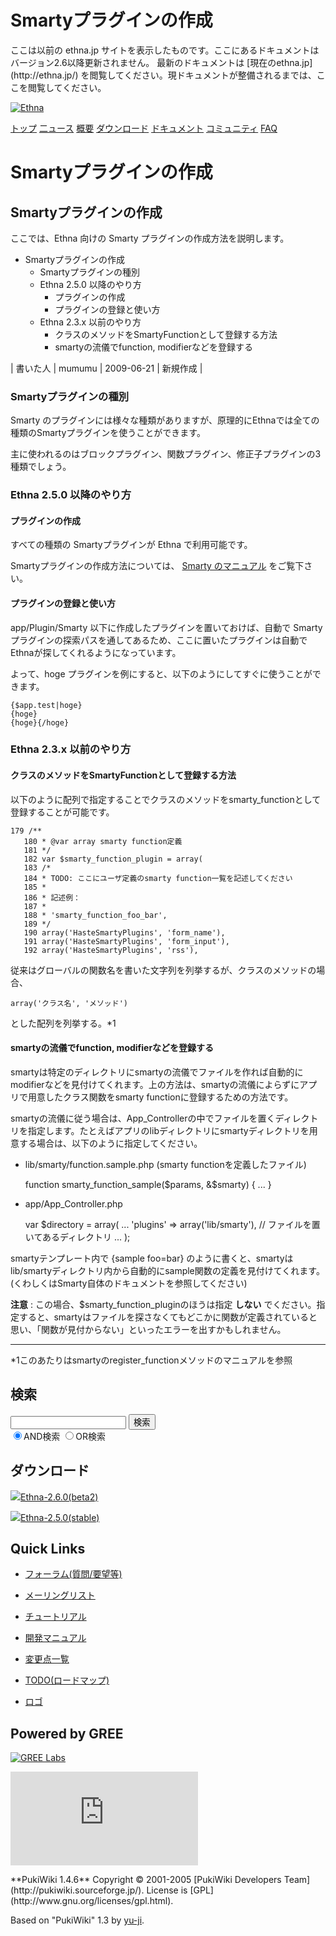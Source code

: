 # Smartyプラグインの作成
 <link rel="stylesheet" href="skin/ethna/ethna.css" title="ethna" type="text/css" charset="utf-8">

 <link rel="alternate" type="application/rss+xml" title="RSS" href="cmd=rss.html">

 <script type="text/javascript" src="skin/trackback.js"></script>

</head>
ここは以前の ethna.jp サイトを表示したものです。ここにあるドキュメントはバージョン2.6以降更新されません。  
最新のドキュメントは [現在のethna.jp](http://ethna.jp/) を閲覧してください。現ドキュメントが整備されるまでは、ここを閲覧してください。

<!-- ??BEGIN id:wrapper --><!-- ?? Navigator ?? ======================================================= -->

[![Ethna](image/navlogo.gif)](/)

[トップ](ethna.html "ethna (11d)") [二ュース](ethna-news.html "ethna-news (11d)") [概要](ethna-about.html "ethna-about (11d)") [ダウンロード](ethna-download.html "ethna-download (25d)") [ドキュメント](ethna-document.html "ethna-document (884d)") [コミュニティ](ethna-community.html "ethna-community (619d)") [FAQ](ethna-document-faq.html "ethna-document-faq (1240d)")

<!-- ?? Header ?? ========================================================== -->

# Smartyプラグインの作成 

<!-- ?? Content ?? ========================================================= -->
<!-- ??BEGIN id:main -->
<!-- ??BEGIN id:wrap_content -->
<!-- ??BEGIN id:content -->
<!-- ??BEGIN id:page_navigator -->
<!-- ??END id:PageNavigator -->
<!-- ??BEGIN id:body -->
## Smartyプラグインの作成 [](ethna-document-dev-guide-make-smartyplugin.html#o338a399 "o338a399")

ここでは、Ethna 向けの Smarty プラグインの作成方法を説明します。

- Smartyプラグインの作成 
  - Smartyプラグインの種別 
  - Ethna 2.5.0 以降のやり方 
    - プラグインの作成 
    - プラグインの登録と使い方 
  - Ethna 2.3.x 以前のやり方 
    - クラスのメソッドをSmartyFunctionとして登録する方法 
    - smartyの流儀でfunction, modifierなどを登録する 

| 書いた人 | mumumu | 2009-06-21 | 新規作成 |

### Smartyプラグインの種別 [](ethna-document-dev-guide-make-smartyplugin.html#td2adc00 "td2adc00")

Smarty のプラグインには様々な種類がありますが、原理的にEthnaでは全ての種類のSmartyプラグインを使うことができます。

主に使われるのはブロックプラグイン、関数プラグイン、修正子プラグインの3種類でしょう。

### Ethna 2.5.0 以降のやり方 [](ethna-document-dev-guide-make-smartyplugin.html#vd16f435 "vd16f435")

#### プラグインの作成 [](ethna-document-dev-guide-make-smartyplugin.html#e3340a25 "e3340a25")

すべての種類の Smartyプラグインが Ethna で利用可能です。

Smartyプラグインの作成方法については、 [Smarty のマニュアル](http://www.smarty.net/manual/ja/plugins.php) をご覧下さい。

#### プラグインの登録と使い方 [](ethna-document-dev-guide-make-smartyplugin.html#i41b8e45 "i41b8e45")

app/Plugin/Smarty 以下に作成したプラグインを置いておけば、自動で Smartyプラグインの探索パスを通してあるため、ここに置いたプラグインは自動でEthnaが探してくれるようになっています。

よって、hoge プラグインを例にすると、以下のようにしてすぐに使うことができます。

    {$app.test|hoge}
    {hoge}
    {hoge}{/hoge}

### Ethna 2.3.x 以前のやり方 [](ethna-document-dev-guide-make-smartyplugin.html#s8d7cfd4 "s8d7cfd4")

#### クラスのメソッドをSmartyFunctionとして登録する方法 [](ethna-document-dev-guide-make-smartyplugin.html#u3120897 "u3120897")

以下のように配列で指定することでクラスのメソッドをsmarty\_functionとして登録することが可能です。

    179 /**
       180 * @var array smarty function定義
       181 */
       182 var $smarty_function_plugin = array(
       183 /*
       184 * TODO: ここにユーザ定義のsmarty function一覧を記述してください
       185 *
       186 * 記述例：
       187 *
       188 * 'smarty_function_foo_bar',
       189 */
       190 array('HasteSmartyPlugins', 'form_name'),
       191 array('HasteSmartyPlugins', 'form_input'),
       192 array('HasteSmartyPlugins', 'rss'),

従来はグローバルの関数名を書いた文字列を列挙するが、クラスのメソッドの場合、

    array('クラス名', 'メソッド')

とした配列を列挙する。\*1

#### smartyの流儀でfunction, modifierなどを登録する [](ethna-document-dev-guide-make-smartyplugin.html#g54e5005 "g54e5005")

smartyは特定のディレクトリにsmartyの流儀でファイルを作れば自動的にmodifierなどを見付けてくれます。上の方法は、smartyの流儀によらずにアプリで用意したクラス関数をsmarty functionに登録するための方法です。

smartyの流儀に従う場合は、App\_Controllerの中でファイルを置くディレクトリを指定します。たとえばアプリのlibディレクトリにsmartyディレクトリを用意する場合は、以下のように指定してください。

- lib/smarty/function.sample.php (smarty functionを定義したファイル)

    function smarty_function_sample($params, &$smarty)
    {
        ...
    }

- app/App\_Controller.php

    var $directory = array(
        ...
        'plugins' => array('lib/smarty'), // ファイルを置いてあるディレクトリ
        ...
    );

smartyテンプレート内で {sample foo=bar} のように書くと、smartyはlib/smartyディレクトリ内から自動的にsample関数の定義を見付けてくれます。(くわしくはSmarty自体のドキュメントを参照してください)

**注意** : この場合、$smarty\_function\_pluginのほうは指定 **しない** でください。指定すると、smartyはファイルを探さなくてもどこかに関数が定義されていると思い、「関数が見付からない」といったエラーを出すかもしれません。

<!-- ??END id:body -->
<!-- ??BEGIN id:summary --><!-- ??BEGIN id:note -->

* * *
\*1このあたりはsmartyのregister\_functionメソッドのマニュアルを参照  

<!-- ??END id:note -->
<!-- ??BEGIN id:trackback -->
<!-- ?? END id:trackback --><!-- ?? END id:attach -->
<!-- ?? END id:summary -->
<!-- ??END id:content -->
<!-- ?? END id:wrap_content --><!-- ??sidebar?? ========================================================== -->
<!-- ??BEGIN id:wrap_sidebar -->

<!-- ??BEGIN id:search_form -->

## 検索

<form action="http://ethna.jp/index.php?cmd=search" method="post">
            <input type="hidden" name="encode_hint" value="??">
            <input type="text" name="word" value="" size="20">
            <input type="submit" value="検索"><br>
            <input type="radio" name="type" value="AND" checked id="and_search"><label for="and_search">AND検索</label>
            <input type="radio" name="type" value="OR" id="or_search"><label for="or_search">OR検索</label>
    </form>

<!-- END id:search_form -->
<!-- ??BEGIN id:download_link -->

## ダウンロード

[![](image/minilogo.gif)Ethna-2.6.0(beta2)](ethna-download.html)

[![](image/minilogo.gif)Ethna-2.5.0(stable)](ethna-download.html)

<!-- END id:download_link -->
<!-- ??BEGIN id:download_link -->

## Quick Links

- [フォーラム(質問/要望等)](ethna-community-forum.html)
- [メーリングリスト](http://ml.ethna.jp/mailman/listinfo/users)

- [チュートリアル](ethna-document-tutorial.html)
- [開発マニュアル](ethna-document-dev_guide.html)
- [変更点一覧](ethna-document-changes.html)

- [TODO(ロードマップ)](TODO.html)
- [ロゴ](ethna-logo.html)

<!-- END id:download_link -->
<!-- ??BEGIN id:search_form -->

## Powered by GREE

 [![GREE Labs](http://labs.gree.jp/image/greelabs_logo.gif)](http://labs.gree.jp/)

<!-- END id:search_form -->
 [![SourceForge.jp](http://sourceforge.jp/sflogo.php?group_id=1343)](http://sourceforge.jp/)

<!-- ??END id:sidebar -->
<!-- ??END id:wrap_sidebar -->
<!-- ??END id:main --><!-- ?? Footer ?? ========================================================== -->
<!-- ??BEGIN id:footer -->
<!-- ??BEGIN id:copyright --> **PukiWiki 1.4.6** Copyright © 2001-2005 [PukiWiki Developers Team](http://pukiwiki.sourceforge.jp/). License is [GPL](http://www.gnu.org/licenses/gpl.html).  
 Based on "PukiWiki" 1.3 by [yu-ji](http://factage.com/yu-ji/).
<!-- ??END id:copyright -->
<!-- ??END id:footer --><!-- ?? END ?? ============================================================= -->
<!-- ??END id:wrapper -->
